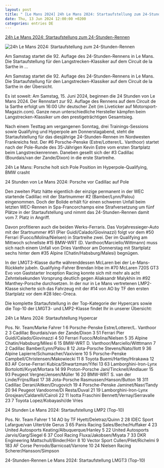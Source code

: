 ```yaml
---
layout: post
title: " [Le Mans 2024] 24h Le Mans 2024: Startaufstellung zum 24-Stunden-Rennen"
date: Thu, 13 Jun 2024 12:00:00 +0200
categories: entries DE
---
```

[24h Le Mans 2024: Startaufstellung zum 24-Stunden-Rennen](https://www.motorsport-magazin.com/24h-stunden-le-mans/news-289167-24h-le-mans-2024-startaufstellung-zum-24-stunden-rennen/)

![24h Le Mans 2024: Startaufstellung zum 24-Stunden-Rennen](https://images.motorsport-magazin.com/images/1200/570/q_80/s_fb/1076549.jpg)

Am Samstag startet die 92. Auflage des 24-Stunden-Rennens in Le Mans. Die Startaufstellung für den Langstrecken-Klassiker auf dem Circuit de la Sarthe in ...

Am Samstag startet die 92. Auflage des 24-Stunden-Rennens in Le Mans. Die Startaufstellung für den Langstrecken-Klassiker auf dem Circuit de la Sarthe in der Übersicht.

Es ist soweit: Am Samstag, 15. Juni 2024, beginnen die 24 Stunden von Le Mans 2024. Der Rennstart zur 92. Auflage des Rennens auf dem Circuit de la Sarthe erfolgt um 16:00 Uhr deutscher Zeit (im Liveticker auf Motorsport-Magazin.com). Ganze neun unterschiedliche Hersteller kämpfen beim Langstrecken-Klassiker um den prestigeträchtigen Gesamtsieg.

Nach einem Testtag am vergangenen Sonntag, drei Trainings-Sessions sowie Qualifying und Hyperpole am Donnerstagabend, steht die Startaufstellung für das diesjährige 24-Stunden-Rennen im Nordwesten Frankreichs fest. Der #6 Porsche-Penske (Estre/Lotterer/L. Vanthoor) startet nach der Pole-Runde des 35-Jährigen Kevin Estre vom ersten Startplatz beim Langstreckenrennen. Daneben gesellt sich der #3 Cadillac (Bourdais/van der Zande/Dixon) in die erste Startreihe.

24h Le Mans: Porsche holt sich Pole Position im Hyperpole-Qualifying, BMW crasht

24 Stunden von Le Mans 2024: Porsche vor Cadillac auf Pole

Den zweiten Platz hätte eigentlich der einzige permanent in der WEC startende Cadillac mit der Startnummer #2 (Bamber/Lynn/Palou) eingenommen. Doch der Bolide erhält für einen schweren Unfall beim letzten WEC-Rennen in Spa-Francorchamps eine Strafversetzung um fünf Plätze in der Startaufstellung und nimmt das 24-Stunden-Rennen damit vom 7. Platz in Angriff.

Davon profitieren auch die beiden Werks-Ferraris. Das Vorjahressieger-Auto mit der Startnummer #51 (Pier Guidi/Calado/Giovinazzi) folgt vor dem #50 Ferrari (Fuoco/Molina/Nielsen) in Startreihe zwei. Der im Qualifying am Mittwoch schnellste #15 BMW-WRT (D. Vanthoor/Marciello/Wittmann) muss sich nach einem Unfall von Dries Vanthoor am Donnerstag mit Startplatz sechs hinter dem #35 Alpine (Chatin/Habsburg/Malesi) begnügen.

In der LMGT3-Klasse durfte währenddessen McLaren bei der Le-Mans-Rückkehr jubeln. Qualifying-Fahrer Brendan Iribe im #70 McLaren 720S GT3 Evo von Gaststarter Inception Racing konnte sich mit mehr als acht Zehntelsekunden Vorsprung deutlich gegen Aliaksandr Malykhin im #92 Manthey-Porsche durchsetzen. In der nur in Le Mans vertretenen LMP2-Klasse sicherte sich das Fahrzeug mit der #14 von AO by TF den ersten Startplatz vor dem #28 Idec-Oreca.

Die komplette Startaufstellung in der Top-Kategorie der Hypercars sowie die Top-10 der LMGT3- und LMP2-Klasse findet Ihr in unserer Übersicht:

24h Le Mans 2024: Startaufstellung Hypercar

Pos. Nr. Team/Marke Fahrer 1 6 Porsche-Penske Estre/Lotterer/L. Vanthoor 2 3 Cadillac Bourdais/van der Zande/Dixon 3 51 Ferrari Pier Guidi/Calado/Giovinazzi 4 50 Ferrari Fuoco/Molina/Nielsen 5 35 Alpine Chatin/Habsburg/Milesi 6 15 BMW-WRT D. Vanthoor/Marciello/Witttmann 7 2 Cadillac Bamber/Lynn/Palou 8 12 Jota-Porsche Stevens/Nato/Ilott 9 36 Alpine Lapierre/Schumacher/Vaxiviere 10 5 Porsche-Penske Campbell/Christensen/Makowiecki 11 8 Toyota Buemi/Hartley/Hirakawa 12 83 AF Corse-Ferrari Kubica/Shwartzman/Yifei 13 63 Lamborghini-Iron-Lynx Bortolotti/Kvyat/Mortara 14 99 Proton-Porsche Jani/Tincknell/Andlauer 15 93 Peugeot Vergne/Jensen/Müller 16 20 BMW-WRT S. van der Linde/Frijns/Rast 17 38 Jota-Porsche Rasmussen/Hanson/Button 18 311 Cadillac Derani/Aitken/Drugovich 19 4 Porsche-Penske Jaminet/Nasr/Tandy 20 94 Peugeot Vandoorne/Di Resta/Duval 21 19 Lamborghini-Iron-Lynx Grosjean/Caldarelli/Cairoli 22 11 Isotta Fraschini Bennett/Vernay/Serravalle 23 7 Toyota Lopez/Kobayashi/de Vries

24 Stunden Le Mans 2024: Startaufstellung LMP2 (Top-10)

Pos. Nr. Team Fahrer 1 14 AO by TF Hyett/Deletraz/Quinn 2 28 IDEC Sport Lafargue/van Uitert/de Gerus 3 65 Panis Racing Sales/Beche/Huffaker 4 23 United Autosports Keating/Albuquerque/Hanley 5 22 United Autosports Jarvis/Garg/Siegel 6 37 Cool Racing Fluxa/Jakobsen/Miyata 7 33 DKR Engineering Mattschull/Binder/Hörr 8 10 Vector Sport Cullen/Pilet/Richelmi 9 183 AF Corse Perrodo/Barnicoat/Varrone 10 24 Nielsen Racing Scherer/Hansson/Simpson

24-Stunden-Rennen Le Mans 2024: Startaufstellung LMGT3 (Top-10)

